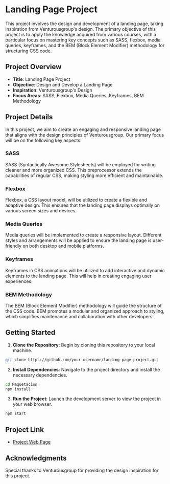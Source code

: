 # Landing Page Project

This project involves the design and development of a landing page, taking inspiration from Venturousgroup's design. The primary objective of this project is to apply the knowledge acquired from various courses, with a particular focus on mastering key concepts such as SASS, flexbox, media queries, keyframes, and the BEM (Block Element Modifier) methodology for structuring CSS code.

## Project Overview

- **Title**: Landing Page Project
- **Objective**: Design and Develop a Landing Page
- **Inspiration**: Venturousgroup's Design
- **Focus Areas**: SASS, Flexbox, Media Queries, Keyframes, BEM Methodology

## Project Details

In this project, we aim to create an engaging and responsive landing page that aligns with the design principles of Venturousgroup. Our primary focus will be on the following key aspects:

### SASS

SASS (Syntactically Awesome Stylesheets) will be employed for writing cleaner and more organized CSS. This preprocessor extends the capabilities of regular CSS, making styling more efficient and maintainable.

### Flexbox

Flexbox, a CSS layout model, will be utilized to create a flexible and adaptive design. This ensures that the landing page displays optimally on various screen sizes and devices.

### Media Queries

Media queries will be implemented to create a responsive layout. Different styles and arrangements will be applied to ensure the landing page is user-friendly on both desktop and mobile platforms.

### Keyframes

Keyframes in CSS animations will be utilized to add interactive and dynamic elements to the landing page. This will help in creating engaging user experiences.

### BEM Methodology

The BEM (Block Element Modifier) methodology will guide the structure of the CSS code. BEM promotes a modular and organized approach to styling, which simplifies maintenance and collaboration with other developers.

## Getting Started

1. **Clone the Repository**: Begin by cloning this repository to your local machine.

```bash
git clone https://github.com/your-username/landing-page-project.git
```

2. **Install Dependencies**: Navigate to the project directory and install the necessary dependencies.

```bash
cd Maquetacion
npm install
```

3. **Run the Project**: Launch the development server to view the project in your web browser.

```bash
npm start
```

## Project Link

- [Project Web Page]([https://your-project-url.com](https://653844c27cc8d9089ff6efe5--desing-canvas.netlify.app/))


## Acknowledgments

Special thanks to Venturousgroup for providing the design inspiration for this project.


